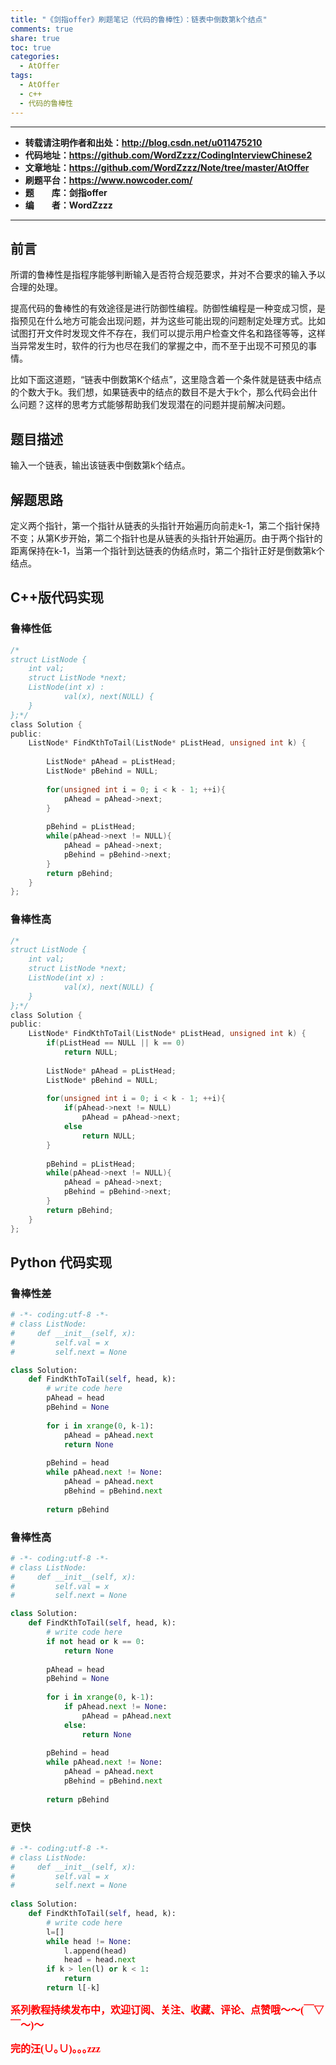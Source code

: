 ```yaml
---
title: "《剑指offer》刷题笔记（代码的鲁棒性）：链表中倒数第k个结点"
comments: true
share: true
toc: true
categories:
  - AtOffer
tags:
  - AtOffer
  - c++
  - 代码的鲁棒性
---
```


----------

- **转载请注明作者和出处：http://blog.csdn.net/u011475210**
- **代码地址：https://github.com/WordZzzz/CodingInterviewChinese2**
- **文章地址：https://github.com/WordZzzz/Note/tree/master/AtOffer**
- **刷题平台：https://www.nowcoder.com/**
- **题&emsp;&emsp;库：剑指offer**
- **编&emsp;&emsp;者：WordZzzz**

----------

## 前言

所谓的鲁棒性是指程序能够判断输入是否符合规范要求，并对不合要求的输入予以合理的处理。

提高代码的鲁棒性的有效途径是进行防御性编程。防御性编程是一种变成习惯，是指预见在什么地方可能会出现问题，并为这些可能出现的问题制定处理方式。比如试图打开文件时发现文件不存在，我们可以提示用户检查文件名和路径等等，这样当异常发生时，软件的行为也尽在我们的掌握之中，而不至于出现不可预见的事情。

比如下面这道题，“链表中倒数第K个结点”，这里隐含着一个条件就是链表中结点的个数大于k。我们想，如果链表中的结点的数目不是大于k个，那么代码会出什么问题？这样的思考方式能够帮助我们发现潜在的问题并提前解决问题。

## 题目描述

输入一个链表，输出该链表中倒数第k个结点。

## 解题思路

定义两个指针，第一个指针从链表的头指针开始遍历向前走k-1，第二个指针保持不变；从第K步开始，第二个指针也是从链表的头指针开始遍历。由于两个指针的距离保持在k-1，当第一个指针到达链表的伪结点时，第二个指针正好是倒数第k个结点。

## C++版代码实现

### 鲁棒性低

```c
/*
struct ListNode {
	int val;
	struct ListNode *next;
	ListNode(int x) :
			val(x), next(NULL) {
	}
};*/
class Solution {
public:
    ListNode* FindKthToTail(ListNode* pListHead, unsigned int k) {
            
        ListNode* pAhead = pListHead;
        ListNode* pBehind = NULL;
        
        for(unsigned int i = 0; i < k - 1; ++i){
            pAhead = pAhead->next;
        }
        
        pBehind = pListHead;
        while(pAhead->next != NULL){
            pAhead = pAhead->next;
            pBehind = pBehind->next;
        }
        return pBehind;
    }
};
```

### 鲁棒性高

```c
/*
struct ListNode {
	int val;
	struct ListNode *next;
	ListNode(int x) :
			val(x), next(NULL) {
	}
};*/
class Solution {
public:
    ListNode* FindKthToTail(ListNode* pListHead, unsigned int k) {
        if(pListHead == NULL || k == 0)
            return NULL;
            
        ListNode* pAhead = pListHead;
        ListNode* pBehind = NULL;
        
        for(unsigned int i = 0; i < k - 1; ++i){
            if(pAhead->next != NULL)
                pAhead = pAhead->next;
            else
                return NULL;
        }
        
        pBehind = pListHead;
        while(pAhead->next != NULL){
            pAhead = pAhead->next;
            pBehind = pBehind->next;
        }
        return pBehind;
    }
};
```

## Python 代码实现

### 鲁棒性差

```python
# -*- coding:utf-8 -*-
# class ListNode:
#     def __init__(self, x):
#         self.val = x
#         self.next = None

class Solution:
    def FindKthToTail(self, head, k):
        # write code here
        pAhead = head
        pBehind = None
        
        for i in xrange(0, k-1):
            pAhead = pAhead.next
            return None
        
        pBehind = head
        while pAhead.next != None:
            pAhead = pAhead.next
            pBehind = pBehind.next
        
        return pBehind
```

### 鲁棒性高

```python
# -*- coding:utf-8 -*-
# class ListNode:
#     def __init__(self, x):
#         self.val = x
#         self.next = None

class Solution:
    def FindKthToTail(self, head, k):
        # write code here
        if not head or k == 0:
            return None
        
        pAhead = head
        pBehind = None
        
        for i in xrange(0, k-1):
            if pAhead.next != None:
                pAhead = pAhead.next
            else:
                return None
        
        pBehind = head
        while pAhead.next != None:
            pAhead = pAhead.next
            pBehind = pBehind.next
        
        return pBehind
```

### 更快

```python
# -*- coding:utf-8 -*-
# class ListNode:
#     def __init__(self, x):
#         self.val = x
#         self.next = None
 
class Solution:
    def FindKthToTail(self, head, k):
        # write code here
        l=[]
        while head != None:
            l.append(head)
            head = head.next
        if k > len(l) or k < 1:
            return
        return l[-k]
```

**<font color="red" size=3 face="仿宋">系列教程持续发布中，欢迎订阅、关注、收藏、评论、点赞哦～～(￣▽￣～)～</font>**

**<font color="red" size=3 face="仿宋">完的汪(∪｡∪)｡｡｡zzz</font>**